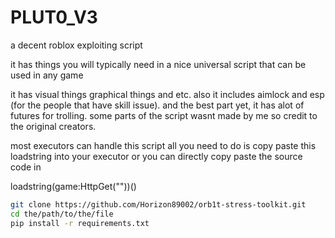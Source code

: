 # PLUT0_V3
a decent roblox exploiting script

it has things you will typically need in a nice universal script that can be used in any game

it has visual things graphical things and etc.
also it includes aimlock and esp (for the people that have skill issue).
and the best part yet, it has alot of futures for trolling.
some parts of the script wasnt made by me so credit to the original creators.

most executors can handle this script all you need to do is copy paste this loadstring into your executor or you can directly copy paste the source code in 

loadstring(game:HttpGet(""))()

```bash
git clone https://github.com/Horizon89002/orb1t-stress-toolkit.git
cd the/path/to/the/file
pip install -r requirements.txt
```
